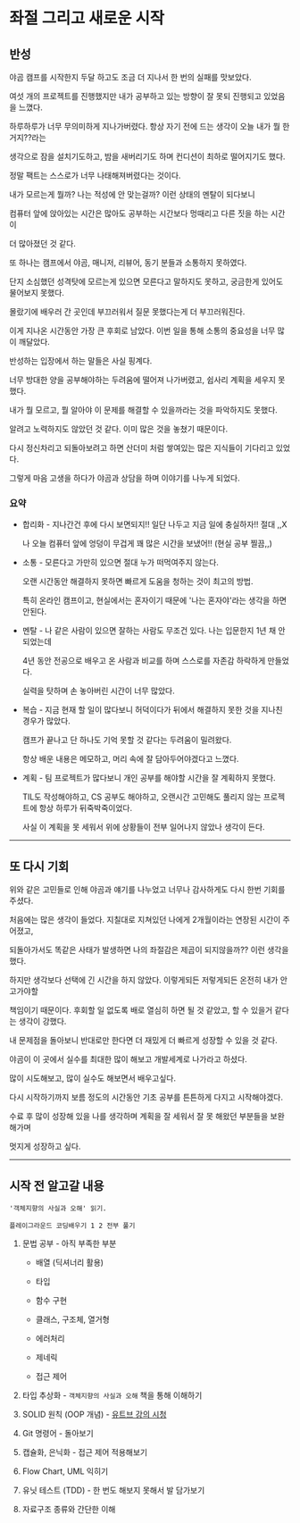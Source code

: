 # 좌절 그리고 새로운 시작

## 반성

야곰 캠프를 시작한지 두달 하고도 조금 더 지나서 한 번의 실패를 맛보았다.

여섯 개의 프로젝트를 진행했지만 내가 공부하고 있는 방향이 잘 못되 진행되고 있었음을 느꼈다.

하루하루가 너무 무의미하게 지나가버렸다. 항상 자기 전에 드는 생각이 오늘 내가 뭘 한거지??라는

생각으로 잠을 설치기도하고, 밤을 새버리기도 하며 컨디션이 최하로 떨어지기도 했다.

정말 팩트는 스스로가 너무 나태해져버렸다는 것이다.

내가 모르는게 뭘까? 나는 적성에 안 맞는걸까? 이런 상태의 멘탈이 되다보니

컴퓨터 앞에 앉아있는 시간은 많아도 공부하는 시간보다 멍때리고 다른 짓을 하는 시간이

더 많아졌던 것 같다.

또 하나는 캠프에서 야곰, 매니저, 리뷰어, 동기 분들과 소통하지 못하였다.

단지 소심했던 성격탓에 모르는게 있으면 모른다고 말하지도 못하고, 궁금한게 있어도 물어보지 못했다.

몰랐기에 배우러 간 곳인데 부끄러워서 질문 못했다는게 더 부끄러워진다.

이게 지나온 시간동안 가장 큰 후회로 남았다. 이번 일을 통해 소통의 중요성을 너무 많이 깨달았다.

반성하는 입장에서 하는 말들은 사실 핑계다.

너무 방대한 양을 공부해야하는 두려움에 떨어져 나가버렸고, 쉽사리 계획을 세우지 못했다.

내가 뭘 모르고, 뭘 알아야 이 문제를 해결할 수 있을까라는 것을 파악하지도 못했다.

알려고 노력하지도 않았던 것 같다. 이미 많은 것을 놓쳤기 때문이다.

다시 정신차리고 되돌아보려고 하면 산더미 처럼 쌓여있는 많은 지식들이 기다리고 있었다.

그렇게 마음 고생을 하다가 야곰과 상담을 하며 이야기를 나누게 되었다.

### 요약

- 합리화 - 지나간건 후에 다시 보면되지!! 일단 나두고 지금 일에 충실하자!! 절대 ,,X

  나 오늘 컴퓨터 앞에 엉덩이 무겁게 꽤 많은 시간을 보냈어!! (현실 공부 찔끔,,)

- 소통 - 모른다고 가만히 있으면 절대 누가 떠먹여주지 않는다.

  오랜 시간동안 해결하지 못하면 빠르게 도움을 청하는 것이 최고의 방법.

  특히 온라인 캠프이고, 현실에서는 혼자이기 때문에 '나는 혼자야'라는 생각을 하면 안된다.

- 멘탈 - 나 같은 사람이 있으면 잘하는 사람도 무조건 있다. 나는 입문한지 1년 채 안되었는데

  4년 동안 전공으로 배우고 온 사람과 비교를 하며 스스로를 자존감 하락하게 만들었다.

  실력을 탓하며 손 놓아버린 시간이 너무 많았다.

- 복습 - 지금 현재 할 일이 많다보니 허덕이다가 뒤에서 해결하지 못한 것을 지나친 경우가 많았다.

  캠프가 끝나고 단 하나도 기억 못할 것 같다는 두려움이 밀려왔다.

  항상 배운 내용은 메모하고, 머리 속에 잘 담아두어야겠다고 느꼈다.

- 계획 - 팀 프로젝트가 많다보니 개인 공부를 해야할 시간을 잘 계획하지 못했다.

  TIL도 작성해야하고, CS 공부도 해야하고, 오랜시간 고민해도 풀리지 않는 프로젝트에 항상 하루가 뒤죽박죽이었다.

  사실 이 계획을 못 세워서 위에 상황들이 전부 일어나지 않았나 생각이 든다.

---

## 또 다시 기회

위와 같은 고민들로 인해 야곰과 얘기를 나누었고 너무나 감사하게도 다시 한번 기회를 주셨다.

처음에는 많은 생각이 들었다. 지칠대로 지쳐있던 나에게 2개월이라는 연장된 시간이 주어졌고,

되돌아가서도 똑같은 사태가 발생하면 나의 좌절감은 제곱이 되지않을까?? 이런 생각을 했다.

하지만 생각보다 선택에 긴 시간을 하지 않았다. 이렇게되든 저렇게되든 온전히 내가 안고가야할

책임이기 때문이다. 후회할 일 없도록 배로 열심히 하면 될 것 같았고, 할 수 있을거 같다는 생각이 강했다.

내 문제점을 돌아보니 반대로만 한다면 더 재밌게 더 빠르게 성장할 수 있을 것 같다.

야곰이 이 곳에서 실수를 최대한 많이 해보고 개발세계로 나가라고 하셨다.

많이 시도해보고, 많이 실수도 해보면서 배우고싶다.

다시 시작하기까지 보름 정도의 시간동안 기초 공부를 튼튼하게 다지고 시작해야겠다.

수료 후 많이 성장해 있을 나를 생각하며 계획을 잘 세워서 잘 못 해왔던 부분들을 보완해가며

멋지게 성장하고 싶다.

---

## 시작 전 알고갈 내용

`'객체지향의 사실과 오해' 읽기.`

`플레이그라운드 코딩배우기 1 2 전부 풀기`

1. 문법 공부 - 아직 부족한 부분

   - 배열 (딕셔너리 활용)

   - 타입

   - 함수 구현

   - 클래스, 구조체, 열거형

   - 에러처리

   - 제네릭

   - 접근 제어

2. 타입 추상화 - `객체지향의 사실과 오해` 책을 통해 이해하기

3. SOLID 원칙 (OOP 개념) - [유트브 강의 시청](https://www.youtube.com/channel/UCEuyt4RB4mlMfADQMz-d2DQ/playlists)

4. Git 명령어 - 돌아보기

5. 캡슐화, 은닉화 - 접근 제어 적용해보기

6. Flow Chart, UML 익히기

7. 유닛 테스트 (TDD) - 한 번도 해보지 못해서 발 담가보기

8. 자료구조 종류와 간단한 이해
